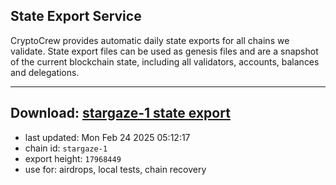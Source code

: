 ## State Export Service
CryptoCrew provides automatic daily state exports for all chains we validate. State export files can be used as genesis files and are a snapshot of the current blockchain state, including all validators, accounts, balances and delegations.

---
**Download: [stargaze-1 state export](https://dl-eu2.ccvalidators.com/SERVICE/stargaze/stargaze-1_export_17968449.json)**
---

- last updated: Mon Feb 24 2025 05:12:17
- chain id: `stargaze-1`
- export height: `17968449`
- use for: airdrops, local tests, chain recovery
